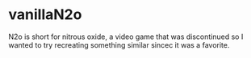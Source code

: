 # vanillaN2o
N2o is short for nitrous oxide, a video game that was discontinued so I wanted to try recreating something similar sincec it was a favorite.

